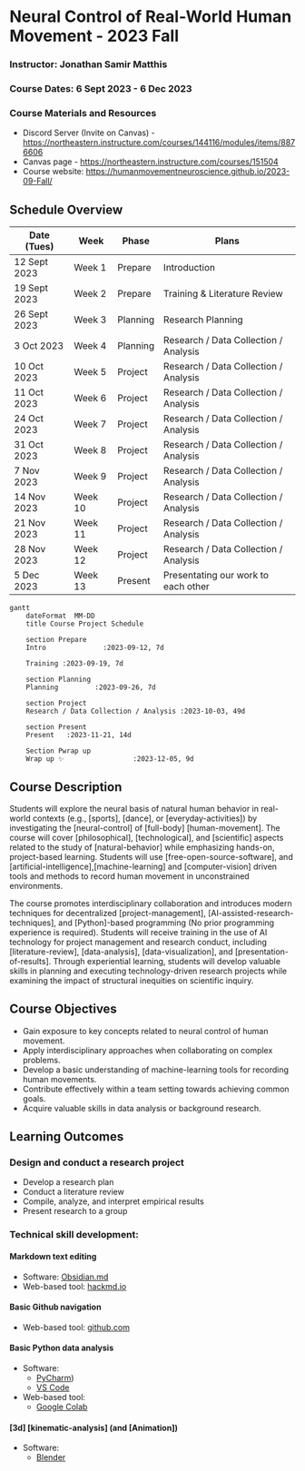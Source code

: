 # Neural Control of Real-World Human Movement - 2023 Fall

### Instructor: Jonathan Samir Matthis
### Course Dates: 6 Sept 2023 - 6 Dec 2023
### Course Materials and Resources
- Discord Server (Invite on Canvas) - https://northeastern.instructure.com/courses/144116/modules/items/8876606
- Canvas page - https://northeastern.instructure.com/courses/151504
- Course website: https://humanmovementneuroscience.github.io/2023-09-Fall/



## Schedule Overview

|Date (Tues)| Week | Phase | Plans         |
|----|-------|-----|----------|
|  12  Sept 2023 | Week 1 | Prepare  |  Introduction |
|  19  Sept 2023 | Week 2 | Prepare  |  Training & Literature Review |
|  26  Sept 2023 | Week 3 | Planning | Research Planning |
|   3  Oct 2023  | Week 4 | Planning | Research / Data Collection / Analysis |
|  10  Oct 2023  | Week 5 | Project  | Research / Data Collection / Analysis |
|  11  Oct 2023  | Week 6 | Project  | Research / Data Collection / Analysis |
|  24  Oct 2023  | Week 7 | Project  | Research / Data Collection / Analysis |
|  31  Oct 2023  | Week 8 | Project  | Research / Data Collection / Analysis |
|   7  Nov 2023  | Week 9 | Project  | Research / Data Collection / Analysis |
|  14  Nov 2023  | Week 10| Project  | Research / Data Collection / Analysis |
|  21  Nov 2023  | Week 11| Project  | Research / Data Collection / Analysis |
|  28  Nov 2023  | Week 12| Project  | Research / Data Collection / Analysis |
|   5  Dec 2023  | Week 13| Present  | Presentating our work to each other |

```mermaid
gantt
    dateFormat  MM-DD
    title Course Project Schedule

    section Prepare
    Intro              :2023-09-12, 7d

    Training :2023-09-19, 7d

    section Planning
    Planning         :2023-09-26, 7d

    section Project
    Research / Data Collection / Analysis :2023-10-03, 49d

    section Present
    Present   :2023-11-21, 14d

    Section Pwrap up
    Wrap up ✨                 :2023-12-05, 9d

  ```




## Course Description
Students will explore the neural basis of natural human behavior in real-world contexts (e.g., [sports], [dance], or [everyday-activities]) by investigating the [neural-control] of [full-body] [human-movement]. The course will cover [philosophical], [technological], and [scientific] aspects related to the study of [natural-behavior] while emphasizing hands-on, project-based learning. Students will use [free-open-source-software], and [artificial-intelligence],[machine-learning] and [computer-vision] driven tools and methods to record human movement in unconstrained environments.

The course promotes interdisciplinary collaboration and introduces modern techniques for decentralized [project-management], [AI-assisted-research-techniques], and [Python]-based programming (No prior programming experience is required). Students will receive training in the use of AI technology for project management and research conduct, including [literature-review], [data-analysis], [data-visualization], and [presentation-of-results]. Through experiential learning, students will develop valuable skills in planning and executing technology-driven research projects while examining the impact of structural inequities on scientific inquiry.

    
## Course Objectives
- Gain exposure to key concepts related to neural control of human movement.
- Apply interdisciplinary approaches when collaborating on complex problems.
- Develop a basic understanding of machine-learning tools for recording human movements.
- Contribute effectively within a team setting towards achieving common goals.
- Acquire valuable skills in data analysis or background research.

## Learning Outcomes
### Design and conduct a research project
- Develop a research plan
- Conduct a literature review
- Compile, analyze, and interpret empirical results
- Present research to a group

### Technical skill development:

#### Markdown text editing
- Software: [Obsidian.md](https://obsidian.md/)
- Web-based tool: [hackmd.io](https://hackmd.io)

#### Basic Github navigation
- Web-based tool: [github.com](https://github.com)

#### Basic Python data analysis
- Software:
  -  [PyCharm](https://www.jetbrains.com/pycharm/))
  -  [VS Code](https://code.visualstudio.com/) 
- Web-based tool: 
  - [Google Colab](https://colab.google.com)

#### [3d] [kinematic-analysis] (and [Animation])
- Software: 
  - [Blender](https://www.blender.org/)
  

